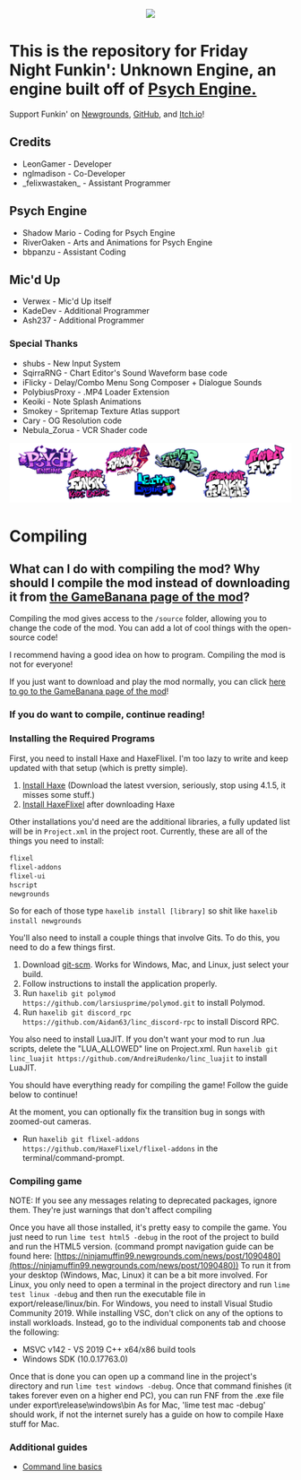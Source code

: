 <p align="center">
	<a href="https://github.com/LeonGamerPS4/UnknownEngine/blob/main/assets/preload/images/titlelogo.png" target="_blank"><img src="/assets/preload/images/titlelogo.png"></a>
</p>

# This is the repository for Friday Night Funkin': Unknown Engine, an engine built off of [Psych Engine.](https://github.com/ShadowMario/FNF-PsychEngine)

Support Funkin' on [Newgrounds](https://www.newgrounds.com/portal/view/770371), [GitHub](https://github.com/ninjamuffin99/Funkin), and [Itch.io](https://ninja-muffin24.itch.io/funkin)!
 
## Credits
* LeonGamer - Developer
* nglmadison - Co-Developer
* \_felixwastaken_ - Assistant Programmer

## Psych Engine
* Shadow Mario - Coding for Psych Engine
* RiverOaken - Arts and Animations for Psych Engine
* bbpanzu - Assistant Coding

## Mic'd Up
* Verwex - Mic'd Up itself
* KadeDev - Additional Programmer
* Ash237 - Additional Programmer

### Special Thanks
* shubs - New Input System
* SqirraRNG - Chart Editor's Sound Waveform base code
* iFlicky - Delay/Combo Menu Song Composer + Dialogue Sounds
* PolybiusProxy - .MP4 Loader Extension
* Keoiki - Note Splash Animations
* Smokey - Spritemap Texture Atlas support
* Cary - OG Resolution code
* Nebula_Zorua - VCR Shader code

<p align="center">
	<a href="https://github.com/LeonGamerPS4/UnknownEngine/blob/main/assets/preload/images/intrologo.png" target="_blank"><img src="/assets/preload/images/intrologo.png"></a>
</p>
 
# Compiling

## What can I do with compiling the mod? Why should I compile the mod instead of downloading it from [the GameBanana page of the mod](https://gamebanana.com/mods/383504)?

Compiling the mod gives access to the `/source` folder, allowing you to change the code of the mod. You can add a lot of cool things with the open-source code!

I recommend having a good idea on how to program. Compiling the mod is not for everyone!

If you just want to download and play the mod normally, you can click [here to go to the GameBanana page of the mod](https://gamebanana.com/mods/383504)!

### **If you do want to compile, continue reading!**

### Installing the Required Programs

First, you need to install Haxe and HaxeFlixel. I'm too lazy to write and keep updated with that setup (which is pretty simple). 
1. [Install Haxe](https://haxe.org/download/) (Download the latest vversion, seriously, stop using 4.1.5, it misses some stuff.)
2. [Install HaxeFlixel](https://haxeflixel.com/documentation/install-haxeflixel/) after downloading Haxe

Other installations you'd need are the additional libraries, a fully updated list will be in `Project.xml` in the project root. Currently, these are all of the things you need to install:
```
flixel
flixel-addons
flixel-ui
hscript
newgrounds
```
So for each of those type `haxelib install [library]` so shit like `haxelib install newgrounds`

You'll also need to install a couple things that involve Gits. To do this, you need to do a few things first.
1. Download [git-scm](https://git-scm.com/downloads). Works for Windows, Mac, and Linux, just select your build.
2. Follow instructions to install the application properly.
3. Run `haxelib git polymod https://github.com/larsiusprime/polymod.git` to install Polymod.
4. Run `haxelib git discord_rpc https://github.com/Aidan63/linc_discord-rpc` to install Discord RPC.

You also need to install LuaJIT. If you don't want your mod to run .lua scripts, delete the "LUA_ALLOWED" line on Project.xml.
Run `haxelib git linc_luajit https://github.com/AndreiRudenko/linc_luajit` to install LuaJIT.

You should have everything ready for compiling the game! Follow the guide below to continue!

At the moment, you can optionally fix the transition bug in songs with zoomed-out cameras.
- Run `haxelib git flixel-addons https://github.com/HaxeFlixel/flixel-addons` in the terminal/command-prompt.

### Compiling game
NOTE: If you see any messages relating to deprecated packages, ignore them. They're just warnings that don't affect compiling

Once you have all those installed, it's pretty easy to compile the game. You just need to run `lime test html5 -debug` in the root of the project to build and run the HTML5 version. (command prompt navigation guide can be found here: [https://ninjamuffin99.newgrounds.com/news/post/1090480](https://ninjamuffin99.newgrounds.com/news/post/1090480))
To run it from your desktop (Windows, Mac, Linux) it can be a bit more involved. For Linux, you only need to open a terminal in the project directory and run `lime test linux -debug` and then run the executable file in export/release/linux/bin. For Windows, you need to install Visual Studio Community 2019. While installing VSC, don't click on any of the options to install workloads. Instead, go to the individual components tab and choose the following:
* MSVC v142 - VS 2019 C++ x64/x86 build tools
* Windows SDK (10.0.17763.0)

Once that is done you can open up a command line in the project's directory and run `lime test windows -debug`. Once that command finishes (it takes forever even on a higher end PC), you can run FNF from the .exe file under export\release\windows\bin
As for Mac, 'lime test mac -debug' should work, if not the internet surely has a guide on how to compile Haxe stuff for Mac.

### Additional guides

- [Command line basics](https://ninjamuffin99.newgrounds.com/news/post/1090480)

 
